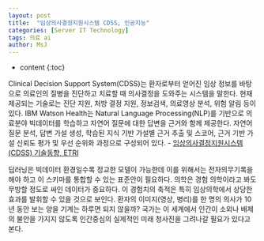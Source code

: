 ```yaml
---
layout: post
title:  "임상의사결정지원시스템 CDSS, 인공지능"
categories: [Server IT Technology]
tags: 의료 ai
author: MsJ
---
```


* content
{:toc}

Clinical Decision Support System(CDSS)는 환자로부터 얻어진 임상 정보를 바탕으로 의료인의 질병을 진단하고 치료할 때 의사결정을 도와주는 시스템을 말한다. 현재 제공되는 기술로는 진단 지원, 처방 결정 지원, 정보검색, 의료영상 분석, 위험 알림 등이 있다. IBM Watson Health는 Natural Language Processing(NLP)를 기반으로 의료분야 빅데이터를 학습하고 자연어 질문에 대한 답변을 근거와 함께 제공한다. 자연어 질문 분석, 답변 가설 생성, 학습된 지식 기반 가설별 근거 추출 및 스코어, 근거 기반 가설 신뢰도 평가 및 우선 순위화 과정으로 구성되어 있다. - [임상의사결정지원시스템(CDSS) 기술동향, ETRI](https://ettrends.etri.re.kr/ettrends/160/0905002146/)

딥러닝은 빅데이터 환경일수록 정교한 모델이 가능한데 이를 위해서는 전자의무기록을 해야 하고 이 스키마를 통합할 수 있는 표준안이 필요하다. 의학은 경험 의학이라고 봐도 무방할 정도로 싸인 데이터가 중요하다. 이 경험치의 축적은 특히 임상의학에서 상당한 효과를 발휘할 수 있을 것으로 보인다. 환자의 이미지(영상, 병리)를 한 명의 의사가 10년 동안 보는 양을 기계는 하루면 되지 않을까? 국가는 이 세계에서 인간이 소외나 배제의 불안을 가지지 않도록 인간중심의 실제적인 미래 청사진을 그려나갈 필요가 있다고 본다.
